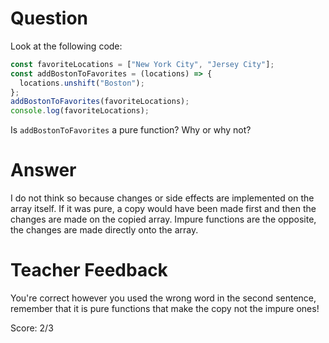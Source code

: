 # Question

Look at the following code:

```js
const favoriteLocations = ["New York City", "Jersey City"];
const addBostonToFavorites = (locations) => {
  locations.unshift("Boston");
};
addBostonToFavorites(favoriteLocations);
console.log(favoriteLocations);
```

Is `addBostonToFavorites` a pure function? Why or why not?

# Answer
I do not think so because changes or side effects are implemented on the array itself. If it was pure, a copy would have been made first and then the changes are made on the copied array. Impure functions are the opposite, the changes are made directly onto the array. 

# Teacher Feedback

You're correct however you used the wrong word in the second sentence, remember that it is pure functions that make the copy not the impure ones!

Score: 2/3